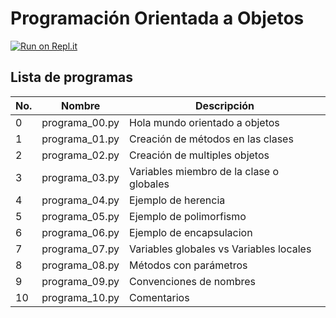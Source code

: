 # Programación Orientada a Objetos

[![Run on Repl.it](https://repl.it/badge/github/salvadorhm/poo)](https://repl.it/github/salvadorhm/poo)

## Lista de programas

|No.  | Nombre  | Descripción |
|---|---|---|
| 0 | programa_00.py | Hola mundo orientado a objetos |
| 1 | programa_01.py | Creación de métodos en las clases |
| 2 | programa_02.py | Creación de multiples objetos |
| 3 | programa_03.py | Variables miembro de la clase o globales |
| 4 | programa_04.py | Ejemplo de herencia |
| 5 | programa_05.py | Ejemplo de polimorfismo |
| 6 | programa_06.py | Ejemplo de encapsulacion |
| 7 | programa_07.py | Variables globales vs Variables locales |
| 8 | programa_08.py | Métodos con parámetros |
| 9 | programa_09.py | Convenciones de nombres |
| 10 | programa_10.py | Comentarios |
